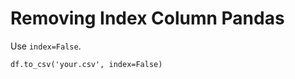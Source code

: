 # Removing Index Column Pandas

Use `index=False`.

```text
df.to_csv('your.csv', index=False)
```



